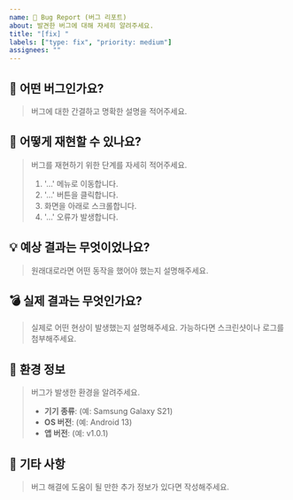 ```yaml
---
name: 🐛 Bug Report (버그 리포트)
about: 발견한 버그에 대해 자세히 알려주세요.
title: "[fix] "
labels: ["type: fix", "priority: medium"]
assignees: ""
---
```


## 🐛 어떤 버그인가요?

> 버그에 대한 간결하고 명확한 설명을 적어주세요.

## 🤔 어떻게 재현할 수 있나요?

> 버그를 재현하기 위한 단계를 자세히 적어주세요.
>
> 1. '...' 메뉴로 이동합니다.
> 2. '...' 버튼을 클릭합니다.
> 3. 화면을 아래로 스크롤합니다.
> 4. '...' 오류가 발생합니다.

## 💡 예상 결과는 무엇이었나요?

> 원래대로라면 어떤 동작을 했어야 했는지 설명해주세요.

## 💣 실제 결과는 무엇인가요?

> 실제로 어떤 현상이 발생했는지 설명해주세요. 가능하다면 스크린샷이나 로그를 첨부해주세요.

## 📱 환경 정보

> 버그가 발생한 환경을 알려주세요.
>
> - **기기 종류**: (예: Samsung Galaxy S21)
> - **OS 버전**: (예: Android 13)
> - **앱 버전**: (예: v1.0.1)

## 📝 기타 사항

> 버그 해결에 도움이 될 만한 추가 정보가 있다면 작성해주세요.
